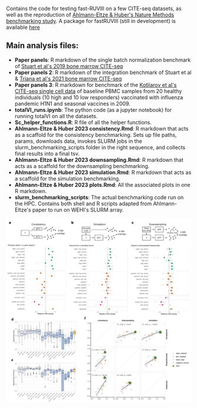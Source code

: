 Contains the code for testing fast-RUVIII on a few CITE-seq datasets, as well as the reproduction of [Ahlmann-Eltze & Huber's Nature Methods benchmarking study](https://www.nature.com/articles/s41592-023-01814-1). 
A package for fastRUVIII (still in development) is available [here](https://github.com/Neal-Liu1/fastRUVIII)

## Main analysis files:
- **Paper panels**: R markdown of the single batch normalization benchmark of [Stuart et al's 2019 bone marrow CITE-seq](https://www.cell.com/cell/fulltext/S0092-8674(19)30559-8?_returnURL=https%3A%2F%2Flinkinghub.elsevier.com%2Fretrieve%2Fpii%2FS0092867419305598%3Fshowall%3Dtrue)
- **Paper panels 2**: R markdown of the integration benchmark of Stuart et al & [Triana et al's 2021 bone marrow CITE-seq](https://www.nature.com/articles/s41590-021-01059-0)
- **Paper panels 3**: R markdown for benchmark of the [Kotliarov et al's CITE-seq single cell data](https://www.nature.com/articles/s41591-020-0769-8) of baseline PBMC samples from 20 healthy individuals (10 high and 10 low responders)
vaccinated with influenza pandemic H1N1 and seasonal vaccines in 2009.
- **totalVI_runs.ipynb**: The python code (as a jupyter notebook) for running totalVI on all the datasets.
- **Sc_helper_functions.R**: R file of all the helper functions.
- **Ahlmann-Eltze & Huber 2023 consistency.Rmd**: R markdown that acts as a scaffold for the consistency benchmarking. Sets up file paths, params, downloads data, invokes SLURM jobs in the slurm_benchmarking_scripts folder in the right sequence, and collects final results into a final tsv.
- **Ahlmann-Eltze & Huber 2023 downsampling.Rmd**: R markdown that acts as a scaffold for the downsampling benchmarking.
- **Ahlmann-Eltze & Huber 2023 simulation.Rmd**: R markdown that acts as a scaffold for the simulation benchmarking.
- **Ahlmann-Eltze & Huber 2023 plots.Rmd**: All the associated plots in one R markdown.
- **slurm_benchmarking_scripts**: The actual benchmarking code run on the HPC. Contains both shell and R scripts adapted from Ahlmann-Eltze's paper to run on WEHI's SLURM array. 

<img src="./plots/transformgampoi headline.jpg">
